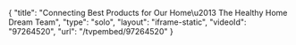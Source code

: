 {
    "title": "Connecting Best Products for Our Home\u2013 The Healthy Home Dream Team",
    "type": "solo",
    "layout": "iframe-static",
    "videoId": "97264520",
    "url": "\/tvpembed\/97264520"
}